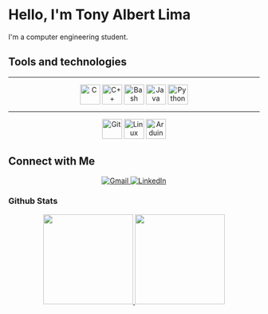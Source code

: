 # Hello, I'm Tony Albert Lima
I'm a computer engineering student.
    
## Tools and technologies 

---

</div>
<div style="display: inline_block" align="center">
    <img align="center" src="https://skillicons.dev/icons?i=c&theme=dark" alt="C" width="40" height="40"/>
    <img align="center" alt="C++" width="40" height="40" src="https://skillicons.dev/icons?i=cpp&theme=dark"/>
    <img align="center" alt="Bash" height="40" width="40" src="https://skillicons.dev/icons?i=bash&theme=dark"/>
    <img align="center" alt="Java" height="40" width="40" src="https://skillicons.dev/icons?i=java&theme=dark"/>
    <img align="center" alt="Python" height="40" width="40" src="https://skillicons.dev/icons?i=python&theme=dark"/>
</div>

---

<div style="display: inline_block" align="center">
    <img src="https://skillicons.dev/icons?i=git&theme=dark" alt="Git" width="40" height="40"/>
    <img src="https://skillicons.dev/icons?i=linux&theme=dark" alt="Linux" width="40" height="40"/>
    <img src="https://skillicons.dev/icons?i=arduino&theme=dark" alt="Arduino" width="40" height="40"/>
</div>

## Connect with Me

<div align="center">
  <a href = "mailto:contato.tony.albert@gmail.com">
      <img src="https://img.shields.io/badge/-Gmail-%23333?style=for-the-badge&logo=gmail&logoColor=white" alt="Gmail" target="_blank">
  </a>
  <a href="https://www.linkedin.com/in/tony-lima-890b99256/">
    <img src="https://img.shields.io/static/v1?message=LinkedIn&logo=linkedin&label=&color=0077B5&logoColor=white&style=for-the-badge" alt="LinkedIn" target="_blank">
  </a>
</div>

### Github Stats
<div style="display: inline_block" align="center">
  <a href="https://github.com/anuraghazra/github-readme-stats">
  <img height="180em" src="https://github-readme-stats.vercel.app/api?username=TonyALima&show_icons=true&theme=onedark&include_all_commits=true&count_private=true"/>
  <img height="180em" src="https://github-readme-stats.vercel.app/api/top-langs/?username=TonyALima&layout=compact&langs_count=7&theme=onedark"/>
</div>

